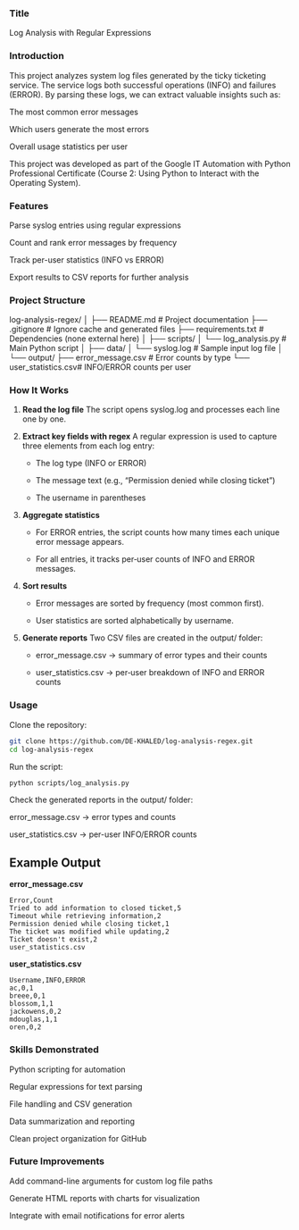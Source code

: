 ### Title
Log Analysis with Regular Expressions

### Introduction
This project analyzes system log files generated by the ticky ticketing service. The service logs both successful operations (INFO) and failures (ERROR). By parsing these logs, we can extract valuable insights such as:

The most common error messages

Which users generate the most errors

Overall usage statistics per user

This project was developed as part of the Google IT Automation with Python Professional Certificate (Course 2: Using Python to Interact with the Operating System).

### Features
Parse syslog entries using regular expressions

Count and rank error messages by frequency

Track per-user statistics (INFO vs ERROR)

Export results to CSV reports for further analysis

### Project Structure

log-analysis-regex/
│
├── README.md              # Project documentation
├── .gitignore             # Ignore cache and generated files
├── requirements.txt       # Dependencies (none external here)
│
├── scripts/
│   └── log_analysis.py    # Main Python script
│
├── data/
│   └── syslog.log         # Sample input log file
│
└── output/
    ├── error_message.csv  # Error counts by type
    └── user_statistics.csv# INFO/ERROR counts per user


### How It Works
1. **Read the log file** 
 The script opens syslog.log and processes each line one by one.

2. **Extract key fields with regex**
 A regular expression is used to capture three elements from each log entry:

    - The log type (INFO or ERROR)

    - The message text (e.g., “Permission denied while closing ticket”)

    - The username in parentheses

3. **Aggregate statistics**

    - For ERROR entries, the script counts how many times each unique error message appears.

    - For all entries, it tracks per‑user counts of INFO and ERROR messages.

4. **Sort results**

    - Error messages are sorted by frequency (most common first).

    - User statistics are sorted alphabetically by username.

5. **Generate reports** 
 Two CSV files are created in the output/ folder:

    - error_message.csv → summary of error types and their counts

    - user_statistics.csv → per‑user breakdown of INFO and ERROR counts

### Usage
Clone the repository:
```bash
git clone https://github.com/DE-KHALED/log-analysis-regex.git
cd log-analysis-regex
```

Run the script:
```bash
python scripts/log_analysis.py
```
Check the generated reports in the output/ folder:

error_message.csv → error types and counts

user_statistics.csv → per-user INFO/ERROR counts

## Example Output
**error_message.csv**
```csv
Error,Count
Tried to add information to closed ticket,5
Timeout while retrieving information,2
Permission denied while closing ticket,1
The ticket was modified while updating,2
Ticket doesn't exist,2
user_statistics.csv
```
**user_statistics.csv**
```csv
Username,INFO,ERROR
ac,0,1
breee,0,1
blossom,1,1
jackowens,0,2
mdouglas,1,1
oren,0,2
```
### Skills Demonstrated
Python scripting for automation

Regular expressions for text parsing

File handling and CSV generation

Data summarization and reporting

Clean project organization for GitHub

### Future Improvements
Add command-line arguments for custom log file paths

Generate HTML reports with charts for visualization

Integrate with email notifications for error alerts